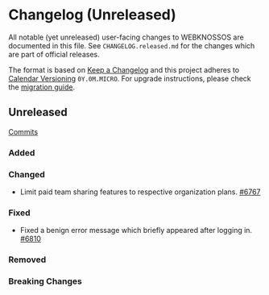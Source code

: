 # Changelog (Unreleased)

All notable (yet unreleased) user-facing changes to WEBKNOSSOS are documented in this file.
See `CHANGELOG.released.md` for the changes which are part of official releases.

The format is based on [Keep a Changelog](http://keepachangelog.com/en/1.0.0/)
and this project adheres to [Calendar Versioning](http://calver.org/) `0Y.0M.MICRO`.
For upgrade instructions, please check the [migration guide](MIGRATIONS.released.md).

## Unreleased
[Commits](https://github.com/scalableminds/webknossos/compare/23.02.0...HEAD)

### Added

### Changed
- Limit paid team sharing features to respective organization plans. [#6767](https://github.com/scalableminds/webknossos/pull/6776)

### Fixed
- Fixed a benign error message which briefly appeared after logging in. [#6810](https://github.com/scalableminds/webknossos/pull/6810)

### Removed

### Breaking Changes
